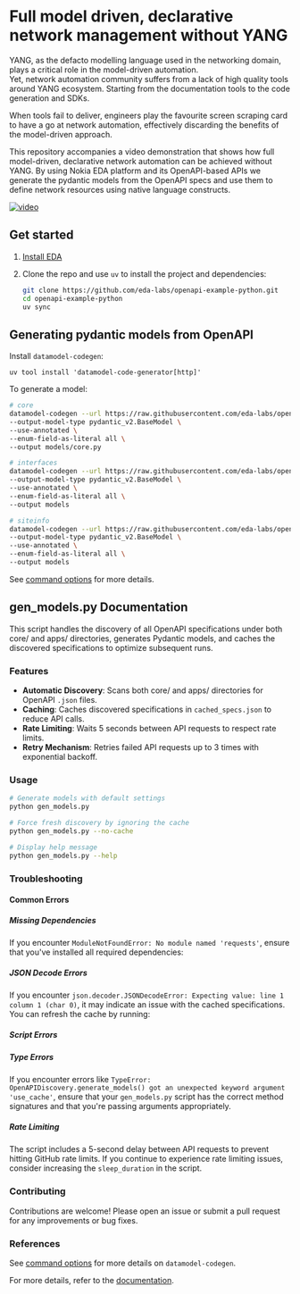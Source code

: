 # Full model driven, declarative network management without YANG

YANG, as the defacto modelling language used in the networking domain, plays a critical role in the model-driven automation.  
Yet, network automation community suffers from a lack of high quality tools around YANG ecosystem. Starting from the documentation tools to the code generation and SDKs.

When tools fail to deliver, engineers play the favourite screen scraping card to have a go at network automation, effectively discarding the benefits of the model-driven approach.

This repository accompanies a video demonstration that shows how full model-driven, declarative network automation can be achieved without YANG. By using Nokia EDA platform and its OpenAPI-based APIs we generate the pydantic models from the OpenAPI specs and use them to define network resources using native language constructs.

[![video](https://gitlab.com/rdodin/pics/-/wikis/uploads/27b5d6a76c9050de68f083dfa88065a5/netrel013-eda-openapi-yt.png)](https://youtu.be/HgI7Q6EQFVA)

## Get started

1. [Install EDA](https://docs.eda.dev/getting-started/try-eda/)

2. Clone the repo and use `uv` to install the project and dependencies:

    ```bash
    git clone https://github.com/eda-labs/openapi-example-python.git
    cd openapi-example-python
    uv sync
    ```

## Generating pydantic models from OpenAPI

Install `datamodel-codegen`:

```
uv tool install 'datamodel-code-generator[http]'
```

To generate a model:

```bash
# core
datamodel-codegen --url https://raw.githubusercontent.com/eda-labs/openapi/refs/heads/main/core/core.json \
--output-model-type pydantic_v2.BaseModel \
--use-annotated \
--enum-field-as-literal all \
--output models/core.py

# interfaces
datamodel-codegen --url https://raw.githubusercontent.com/eda-labs/openapi/refs/heads/main/apps/interfaces.eda.nokia.com/v1alpha1/interfaces.json \
--output-model-type pydantic_v2.BaseModel \
--use-annotated \
--enum-field-as-literal all \
--output models

# siteinfo
datamodel-codegen --url https://raw.githubusercontent.com/eda-labs/openapi/refs/heads/main/apps/siteinfo.eda.nokia.com/v1alpha1/siteinfo.json \
--output-model-type pydantic_v2.BaseModel \
--use-annotated \
--enum-field-as-literal all \
--output models
```

See [command options](https://koxudaxi.github.io/datamodel-code-generator/#all-command-options) for more details.

## gen_models.py Documentation

This script handles the discovery of all OpenAPI specifications under both core/ and apps/ directories, generates Pydantic models, and caches the discovered specifications to optimize subsequent runs.

### Features

- **Automatic Discovery**: Scans both core/ and apps/ directories for OpenAPI `.json` files.
- **Caching**: Caches discovered specifications in `cached_specs.json` to reduce API calls.
- **Rate Limiting**: Waits 5 seconds between API requests to respect rate limits.
- **Retry Mechanism**: Retries failed API requests up to 3 times with exponential backoff.

### Usage

```bash
# Generate models with default settings
python gen_models.py

# Force fresh discovery by ignoring the cache
python gen_models.py --no-cache

# Display help message
python gen_models.py --help
```

### Troubleshooting

#### Common Errors

##### Missing Dependencies

If you encounter `ModuleNotFoundError: No module named 'requests'`, ensure that you've installed all required dependencies:

##### JSON Decode Errors

If you encounter `json.decoder.JSONDecodeError: Expecting value: line 1 column 1 (char 0)`, it may indicate an issue with the cached specifications. You can refresh the cache by running:

##### Script Errors

##### Type Errors

If you encounter errors like `TypeError: OpenAPIDiscovery.generate_models() got an unexpected keyword argument 'use_cache'`, ensure that your `gen_models.py` script has the correct method signatures and that you're passing arguments appropriately.

##### Rate Limiting

The script includes a 5-second delay between API requests to prevent hitting GitHub rate limits. If you continue to experience rate limiting issues, consider increasing the `sleep_duration` in the script.

### Contributing

Contributions are welcome! Please open an issue or submit a pull request for any improvements or bug fixes.

### References

See [command options](https://koxudaxi.github.io/datamodel-code-generator/#all-command-options) for more details on `datamodel-codegen`.

For more details, refer to the [documentation](docs/gen_models.md).
